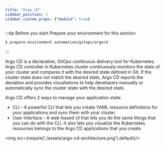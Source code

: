 ```yaml
---
title: "Argo CD"
sidebar_position: 3
sidebar_custom_props: {"module": true}
---
```


:::tip Before you start
Prepare your environment for this section:

```bash timeout=300 wait=30
$ prepare-environment automation/gitops/argocd
```

:::

Argo CD is a declarative, GitOps continuous delivery tool for Kubernetes. Argo CD controller in Kubernetes cluster continuously monitors the state of your cluster and compares it with the desired state defined in Git. If the cluster state does not match the desired state, Argo CD reports the deviation and provides visualiations to help developers manually or automatically sync the cluster state with the desired state.

Argo CD offers 2 ways to manage your application state:
* CLI - A powerful CLI that lets you create YAML resource definitions for your applications and sync them with your cluster.
* User Interface - A web-based UI that lets you do the same things that you can do with the CLI. It also lets you visualize the Kubernetes resources belongs to the Argo CD applications that you create.


<img src={require('./assets/argo-cd-architecture.png').default}/>